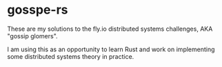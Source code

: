 # gosspe-rs

These are my solutions to the fly.io distributed systems challenges, AKA "gossip glomers".

I am using this as an opportunity to learn Rust and work on implementing some distributed systems theory in practice.